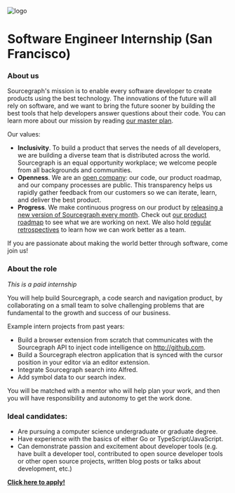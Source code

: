 ![logo](https://sourcegraph.com/.assets/img/sourcegraph-light-head-logo.svg)

# Software Engineer Internship (San Francisco)

### About us

Sourcegraph's mission is to enable every software developer to create products using the best technology. The innovations of the future will all rely on software, and we want to bring the future sooner by building the best tools that help developers answer questions about their code. You can learn more about our mission by reading [our master plan](https://sourcegraph.com/plan).

Our values:

- **Inclusivity**. To build a product that serves the needs of all developers, we are building a diverse team that is distributed across the world. Sourcegraph is an equal opportunity workplace; we welcome people from all backgrounds and communities.
- **Openness**. We are an [open company](https://docs.sourcegraph.com/dev/open_source_open_company): our code, our product roadmap, and our company processes are public. This transparency helps us rapidly gather feedback from our customers so we can iterate, learn, and deliver the best product.
- **Progress**. We make continuous progress on our product by [releasing a new version of Sourcegraph every month](https://docs.sourcegraph.com/dev/releases). Check out [our product roadmap](https://docs.sourcegraph.com/dev/roadmap) to see what we are working on next. We also hold [regular retrospectives](https://docs.sourcegraph.com/dev/retrospectives) to learn how we can work better as a team.

If you are passionate about making the world better through software, come join us!

### About the role

_This is a paid internship_

You will help build Sourcegraph, a code search and navigation product, by collaborating on a small team to solve challenging problems that are fundamental to the growth and success of our business.

Example intern projects from past years:

- Build a browser extension from scratch that communicates with the Sourcegraph API to inject code intelligence on http://github.com.
- Build a Sourcegraph electron application that is synced with the cursor position in your editor via an editor extension.
- Integrate Sourcegraph search into Alfred.
- Add symbol data to our search index.

You will be matched with a mentor who will help plan your work, and then you will have responsibility and autonomy to get the work done.

### Ideal candidates:

- Are pursuing a computer science undergraduate or graduate degree.
- Have experience with the basics of either Go or TypeScript/JavaScript.
- Can demonstrate passion and excitement about developer tools (e.g. have built a developer tool, contributed to open source developer tools or other open source projects, written blog posts or talks about development, etc.)

**[Click here to apply!](https://hire.withgoogle.com/public/jobs/sourcegraphcom/view/P_AAAAAADAAC5K2vwzjId4lr?trackingTag=careersRepository)**
